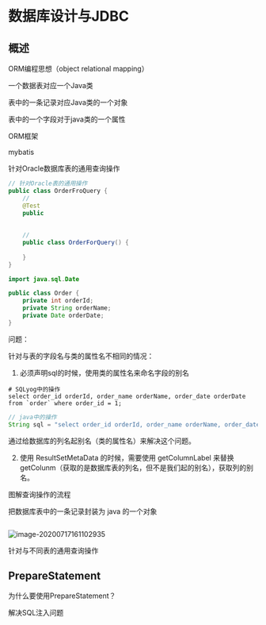 # 数据库设计与JDBC

## 概述





ORM编程思想（object relational mapping）

一个数据表对应一个Java类

表中的一条记录对应Java类的一个对象

表中的一个字段对于java类的一个属性



ORM框架

mybatis







针对Oracle数据库表的通用查询操作

```java
// 针对Oracle表的通用操作
public class OrderFroQuery {
    //
    @Test
    public
    
    
    // 
    public class OrderForQuery() {
        
    }
}
```





```java
import java.sql.Date

public class Order {
    private int orderId;
    private String orderName;
    private Date orderDate;
}
```





问题：

针对与表的字段名与类的属性名不相同的情况：

1. 必须声明sql的时候，使用类的属性名来命名字段的别名

```mysql
# SQLyog中的操作
select order_id orderId, order_name orderName, order_date orderDate from `order` where order_id = 1;
```



```java
// java中的操作
String sql = "select order_id orderId, order_name orderName, order_date orderDate from `order` where order_id = ?";
```



通过给数据库的列名起别名（类的属性名）来解决这个问题。







2. 使用 ResultSetMetaData 的时候，需要使用 getColumnLabel 来替换 getColunm（获取的是数据库表的列名，但不是我们起的别名），获取列的别名。



图解查询操作的流程

把数据库表中的一条记录封装为 java 的一个对象



```

```



![image-20200717161102935](C:\Users\Paul\AppData\Roaming\Typora\typora-user-images\image-20200717161102935.png)



针对与不同表的通用查询操作











## PrepareStatement

为什么要使用PrepareStatement？











解决SQL注入问题



























































































